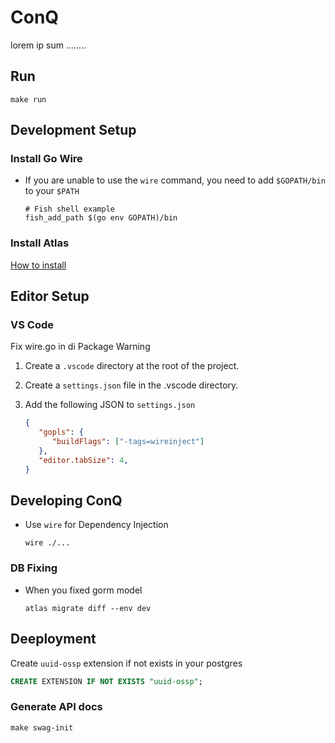 # ConQ

lorem ip sum ........

## Run

```
make run
```

## Development Setup

### Install Go Wire

-  If you are unable to use the `wire` command, you need to add `$GOPATH/bin` to your `$PATH`
   ```shell
   # Fish shell example
   fish_add_path $(go env GOPATH)/bin
   ```

### Install Atlas

[How to install](https://atlasgo.io/guides/orms/gorm#installation)

## Editor Setup

### VS Code

Fix wire.go in di Package Warning

1. Create a `.vscode` directory at the root of the project.
2. Create a `settings.json` file in the .vscode directory.
3. Add the following JSON to `settings.json`

   ```json
   {
      "gopls": {
         "buildFlags": ["-tags=wireinject"]
      },
      "editor.tabSize": 4,
   }
   ```

## Developing ConQ

-  Use `wire` for Dependency Injection

   ```shell
   wire ./...
   ```
 
### DB Fixing
- When you fixed gorm model
   ```shell
   atlas migrate diff --env dev
   ```

## Deeployment

Create `uuid-ossp` extension if not exists in your postgres
```sql
CREATE EXTENSION IF NOT EXISTS "uuid-ossp";
```

### Generate API docs
```
make swag-init
```